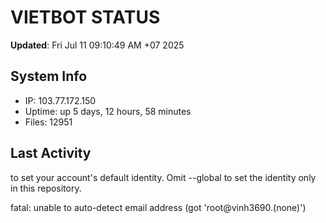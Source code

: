 # VIETBOT STATUS
**Updated**: Fri Jul 11 09:10:49 AM +07 2025

## System Info
- IP: 103.77.172.150
- Uptime: up 5 days, 12 hours, 58 minutes
- Files: 12951

## Last Activity

to set your account's default identity.
Omit --global to set the identity only in this repository.

fatal: unable to auto-detect email address (got 'root@vinh3690.(none)')
